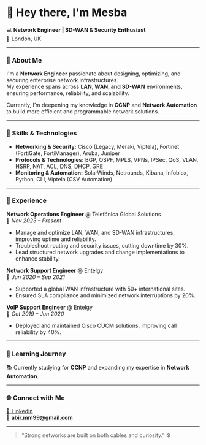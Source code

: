 
# 👋 Hey there, I'm **Mesba**  

💻 **Network Engineer | SD-WAN & Security Enthusiast**  
📍 London, UK  

---

### 🚀 About Me  
I'm a **Network Engineer** passionate about designing, optimizing, and securing enterprise network infrastructures.  
My experience spans across **LAN, WAN, and SD-WAN** environments, ensuring performance, reliability, and scalability.  

Currently, I’m deepening my knowledge in **CCNP** and **Network Automation** to build more efficient and programmable network solutions.  

---

### 🧠 Skills & Technologies  

- **Networking & Security:** Cisco (Legacy, Meraki, Viptela), Fortinet (FortiGate, FortiManager), Aruba, Juniper  
- **Protocols & Technologies:** BGP, OSPF, MPLS, VPNs, IPSec, QoS, VLAN, HSRP, NAT, ACL, DNS, DHCP, GRE  
- **Monitoring & Automation:** SolarWinds, Netrounds, Kibana, Infoblox, Python, CLI, Viptela (CSV Automation)  

---

### 💼 Experience  

**Network Operations Engineer** @ Telefónica Global Solutions  
📅 *Nov 2023 – Present*  
- Manage and optimize LAN, WAN, and SD-WAN infrastructures, improving uptime and reliability.  
- Troubleshoot routing and security issues, cutting downtime by 30%.  
- Lead structured network upgrades and change implementations to enhance stability.  

**Network Support Engineer** @ Entelgy  
📅 *Jun 2020 – Sep 2021*  
- Supported a global WAN infrastructure with 50+ international sites.  
- Ensured SLA compliance and minimized network interruptions by 20%.  

**VoIP Support Engineer** @ Entelgy  
📅 *Oct 2019 – Jun 2020*  
- Deployed and maintained Cisco CUCM solutions, improving call reliability by 40%.  

---

### 🎯 Learning Journey  
📚 Currently studying for **CCNP** and expanding my expertise in **Network Automation**.  

---

### 🌐 Connect with Me  
[💼 LinkedIn](https://linkedin.com/in/mesbamiah)  
📧 **abir.mm99@gmail.com**

---

> “Strong networks are built on both cables and curiosity.” ⚙️
